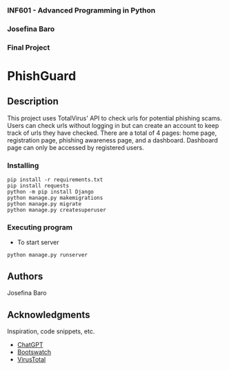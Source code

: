 ### INF601 - Advanced Programming in Python
### Josefina Baro
### Final Project


# PhishGuard


## Description

This project uses TotalVirus' API to check urls for potential phishing scams.
Users can check urls without logging in but can create an account to keep track of urls they have checked.
There are a total of 4 pages: home page, registration page, phishing awareness page, and a dashboard.
Dashboard page can only be accessed by registered users. 


### Installing

```
pip install -r requirements.txt
pip install requests
python -m pip install Django
python manage.py makemigrations
python manage.py migrate
python manage.py createsuperuser
```

### Executing program

* To start server

```
python manage.py runserver
```

## Authors

Josefina Baro


## Acknowledgments

Inspiration, code snippets, etc.
* [ChatGPT](https://chatgpt.com/share/675aa39a-9cd0-800d-9027-37a323bea3c1)
* [Bootswatch](https://bootswatch.com/)
* [VirusTotal](https://docs.virustotal.com/reference/overview)
